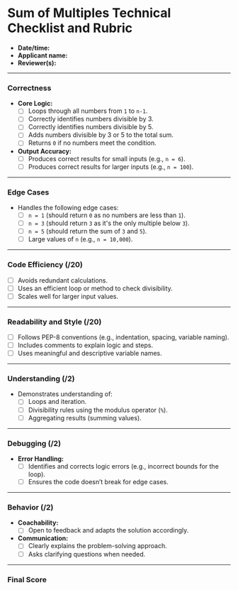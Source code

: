 # Sum of Multiples Technical Checklist and Rubric

- **Date/time:**  
- **Applicant name:**  
- **Reviewer(s):**  

---

### **Correctness**

- **Core Logic:**
  - [ ] Loops through all numbers from `1` to `n-1`.
  - [ ] Correctly identifies numbers divisible by 3.
  - [ ] Correctly identifies numbers divisible by 5.
  - [ ] Adds numbers divisible by 3 or 5 to the total sum.
  - [ ] Returns `0` if no numbers meet the condition.

- **Output Accuracy:**
  - [ ] Produces correct results for small inputs (e.g., `n = 6`).
  - [ ] Produces correct results for larger inputs (e.g., `n = 100`).

---

### **Edge Cases**

- Handles the following edge cases:
  - [ ] `n = 1` (should return `0` as no numbers are less than `1`).
  - [ ] `n = 3` (should return `3` as it's the only multiple below `3`).
  - [ ] `n = 5` (should return the sum of `3` and `5`).
  - [ ] Large values of `n` (e.g., `n = 10,000`).

---

### **Code Efficiency (/20)**

- [ ] Avoids redundant calculations.
- [ ] Uses an efficient loop or method to check divisibility.
- [ ] Scales well for larger input values.

---

### **Readability and Style (/20)**

- [ ] Follows PEP-8 conventions (e.g., indentation, spacing, variable naming).
- [ ] Includes comments to explain logic and steps.
- [ ] Uses meaningful and descriptive variable names.

---

### **Understanding (/2)**

- Demonstrates understanding of:  
  - [ ] Loops and iteration.  
  - [ ] Divisibility rules using the modulus operator (`%`).  
  - [ ] Aggregating results (summing values).  

---

### **Debugging (/2)**

- **Error Handling:**
  - [ ] Identifies and corrects logic errors (e.g., incorrect bounds for the loop).
  - [ ] Ensures the code doesn’t break for edge cases.

---

### **Behavior (/2)**

- **Coachability:**
  - [ ] Open to feedback and adapts the solution accordingly.  

- **Communication:**
  - [ ] Clearly explains the problem-solving approach.  
  - [ ] Asks clarifying questions when needed.

---

### **Final Score**
